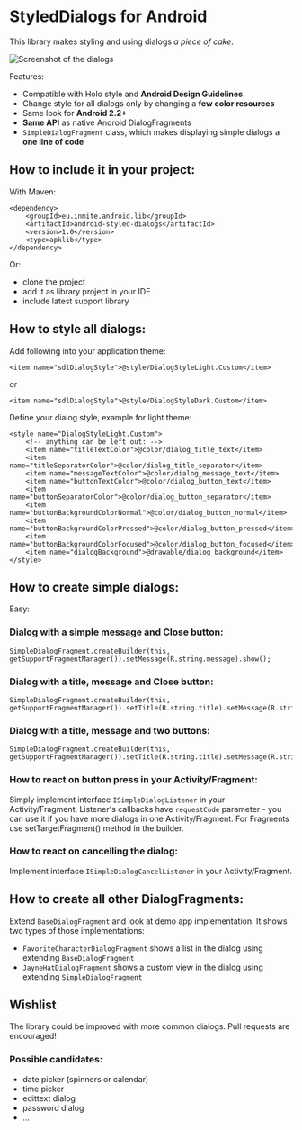 # StyledDialogs for Android

This library makes styling and using dialogs _a piece of cake_.

 ![Screenshot of the dialogs](https://raw.github.com/inmite/android-styled-dialogs/preparing-v1.0/library/graphics/screenshot-small.png)

Features:

 - Compatible with Holo style and **Android Design Guidelines**
 - Change style for all dialogs only by changing a **few color resources**
 - Same look for **Android 2.2+**
 - **Same API** as native Android DialogFragments
 - `SimpleDialogFragment` class, which makes displaying simple dialogs a **one line of code**

## How to include it in your project:

With Maven:

	<dependency>
		<groupId>eu.inmite.android.lib</groupId>
		<artifactId>android-styled-dialogs</artifactId>
		<version>1.0</version>
		<type>apklib</type>
	</dependency>

Or:

 - clone the project
 - add it as library project in your IDE
 - include latest support library

## How to style all dialogs:

Add following into your application theme:

	<item name="sdlDialogStyle">@style/DialogStyleLight.Custom</item>

or

	<item name="sdlDialogStyle">@style/DialogStyleDark.Custom</item>

Define your dialog style, example for light theme:

	<style name="DialogStyleLight.Custom">
		<!-- anything can be left out: -->
		<item name="titleTextColor">@color/dialog_title_text</item>
		<item name="titleSeparatorColor">@color/dialog_title_separator</item>
		<item name="messageTextColor">@color/dialog_message_text</item>
		<item name="buttonTextColor">@color/dialog_button_text</item>
		<item name="buttonSeparatorColor">@color/dialog_button_separator</item>
		<item name="buttonBackgroundColorNormal">@color/dialog_button_normal</item>
		<item name="buttonBackgroundColorPressed">@color/dialog_button_pressed</item>
		<item name="buttonBackgroundColorFocused">@color/dialog_button_focused</item>
		<item name="dialogBackground">@drawable/dialog_background</item>
	</style>

## How to create simple dialogs:

Easy:

### Dialog with a simple message and Close button:

	SimpleDialogFragment.createBuilder(this, getSupportFragmentManager()).setMessage(R.string.message).show();

### Dialog with a title, message and Close button:

	SimpleDialogFragment.createBuilder(this, getSupportFragmentManager()).setTitle(R.string.title).setMessage(R.string.message).show();

### Dialog with a title, message and two buttons:	

	SimpleDialogFragment.createBuilder(this, getSupportFragmentManager()).setTitle(R.string.title).setMessage(R.string.message).setPositiveButtonText(R.string.positive_button).setNegativeButtonText(R.string.negative_button).show();

### How to react on button press in your Activity/Fragment:

Simply implement interface `ISimpleDialogListener` in your Activity/Fragment. Listener's callbacks have `requestCode` parameter - you can use it if you have more dialogs in one Activity/Fragment.
For Fragments use setTargetFragment() method in the builder.

### How to react on cancelling the dialog:

Implement interface `ISimpleDialogCancelListener` in your Activity/Fragment.

## How to create all other DialogFragments:

Extend `BaseDialogFragment` and look at demo app implementation. It shows two types of those implementations:

 - `FavoriteCharacterDialogFragment` shows a list in the dialog using extending `BaseDialogFragment`
 - `JayneHatDialogFragment` shows a custom view in the dialog using extending `SimpleDialogFragment`

## Wishlist

The library could be improved with more common dialogs. Pull requests are encouraged!

### Possible candidates:
 - date picker (spinners or calendar)
 - time picker
 - edittext dialog
 - password dialog
 - ...
